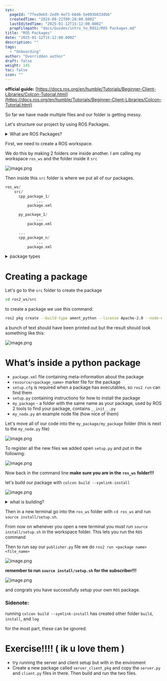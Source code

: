 ```yaml
---
sys:
  pageId: "7fea9eb5-2ed9-4e73-b6d6-5e093b833dbb"
  createdTime: "2024-08-21T00:28:00.000Z"
  lastEditedTime: "2025-01-12T15:12:00.000Z"
  propFilepath: "docs/Guides/intro_to_ROS2/ROS Packages.md"
title: "ROS Packages"
date: "2025-01-12T15:12:00.000Z"
description: ""
tags:
  - "Onboarding"
author: "Overridden author"
draft: false
weight: 145
toc: false
icon: ""
---
```


**official guide:** [https://docs.ros.org/en/humble/Tutorials/Beginner-Client-Libraries/Colcon-Tutorial.html](https://docs.ros.org/en/humble/Tutorials/Beginner-Client-Libraries/Colcon-Tutorial.html)

So far we have made multiple files and our folder is getting messy.

Let's structure our project by using ROS Packages.

<details>

<summary>What are ROS Packages?</summary>

ROS Packages are, as the name implies, packages of code that are highly sharable between ROS developers.

They consist of a folder, `package.xml` file, and source code

```python
      cpp_package_1/
		      ... imagine much code files here ..
          package.xml
```

</details>

First, we need to create a ROS workspace.

We do this by making 2 folders one inside another. I am calling my workspace `ros_ws` and the folder inside it `src`

![image.png](https://prod-files-secure.s3.us-west-2.amazonaws.com/d518164a-d88e-44d1-a4ee-3adb3bd8bce0/70706947-fd18-4537-a67b-e12946812d31/image.png?X-Amz-Algorithm=AWS4-HMAC-SHA256&X-Amz-Content-Sha256=UNSIGNED-PAYLOAD&X-Amz-Credential=ASIAZI2LB466TC7M5WI2%2F20250515%2Fus-west-2%2Fs3%2Faws4_request&X-Amz-Date=20250515T033504Z&X-Amz-Expires=3600&X-Amz-Security-Token=IQoJb3JpZ2luX2VjEGsaCXVzLXdlc3QtMiJHMEUCIQCNFN%2FadPRCbKzngTmRvrvZOn74%2FgrdDhPHSYlaVCRsAAIgcZZGpJo%2BfnuC3sjHvXBrdYQw59Od%2B6hFcHgzH0H9Oscq%2FwMIJBAAGgw2Mzc0MjMxODM4MDUiDO64nvC%2B6wBu3yUKXircA3RveebjcDFlS559pUq5kYrOoUCqTlcQ4EhEM6kWtG%2ByLIifbiQCoAIwQZ4rW4wqDkd5wPkKdkOFlMhXNcrfF808SrJ1wAv0V2xDpPsfIEXHPtRp%2B1fX0QmhjmHXzyTpudOA8bTbgRF8qUFFknk9fLNK96K8SK%2B%2FJEyeX%2FGQxISpUjS7jWdXsGMCL4IEkgKYdzQpniiewsgIeMxKV4BzC%2Bf37CMk6K2PWD2hAwmrouknmWSPSOTffdfzFImMqgIzp6bPLOQIKxDlCS7XrU2QdrPZ%2FBFm46iM5KumH%2F7W%2FyH9d8I2bkpXjJ8DvuH9zmqGFczrfIMvIcOKola0Yn0S4WHr0QakXaehntvmeXlYBqNuQ2yO%2BVwVVmOqYB012aY3bwnFfEeNBwCqNc5EzpwnxHr3%2BzO2ou9fYDW4DEKhl4Y9EDESVCZVkDizVlQMEe%2B4w%2Foj1ybNq%2BO8f2dREBc0W351YGW6759G8NGviW%2BcMxwONzj%2Fan3NxY1QHzGKmB5XrNjG%2B4eSffXsfbl1hc97xoma2b0gQPkSg7B4SOx7ATiwy5Rk%2FCW5bjXkoFwHmghpubk0JY2sHyzK7K0muU6X691a%2BkBMCsQfjKY6aVrGzHZLGjP0PI%2FvrlDsCaBSMKi2lcEGOqUBGDOCdMFCo%2BTKdQW7xHuZzwyLKwdw18b5%2BmaBcSfsGHd3LA7RmTZhoyC0HtAaOz0isrhmBlj1uuVtKhwfP7esI52afaWgQwwsyVVkfgcbs0ZYoHMUFDEzEQi7OTz%2FzZz6k6pE0iMsuqImqUzZQAtlmhXCB7tm%2FwJN3gsJfI9MEnnMJmJRLJAOX00k8kEswT32OB%2BDXNH75UK%2FWknv%2FgnwtGj3HARV&X-Amz-Signature=783aae793b8b589bfe03cf27c666f68fa3494768185417fd6629390b8e2ad9ec&X-Amz-SignedHeaders=host&x-id=GetObject)

Then inside this `src` folder is where we put all of our packages.

```python
ros_ws/
    src/
      cpp_package_1/
		      ...
          package.xml

      py_package_1/
		      ...
          package.xml

      ...
      cpp_package_n/
		      ...
          package.xml

```

<details>

<summary>package types</summary>

packages can be either `C++` or python.

the intern file structure is different for each but for this guide we will stick to creating python packages

</details>

# Creating a package

Let's go to the `src` folder to create the package

```bash
cd ros2_ws/src
```

to create a package we use this command:

```bash
ros2 pkg create --build-type ament_python --license Apache-2.0 --node-name my_node my_package
```

a bunch of text should have been printed out but the result should look something like this:

![image.png](https://prod-files-secure.s3.us-west-2.amazonaws.com/d518164a-d88e-44d1-a4ee-3adb3bd8bce0/e6cf1e3f-8512-4a3e-b131-079f800bf3e8/image.png?X-Amz-Algorithm=AWS4-HMAC-SHA256&X-Amz-Content-Sha256=UNSIGNED-PAYLOAD&X-Amz-Credential=ASIAZI2LB466TC7M5WI2%2F20250515%2Fus-west-2%2Fs3%2Faws4_request&X-Amz-Date=20250515T033504Z&X-Amz-Expires=3600&X-Amz-Security-Token=IQoJb3JpZ2luX2VjEGsaCXVzLXdlc3QtMiJHMEUCIQCNFN%2FadPRCbKzngTmRvrvZOn74%2FgrdDhPHSYlaVCRsAAIgcZZGpJo%2BfnuC3sjHvXBrdYQw59Od%2B6hFcHgzH0H9Oscq%2FwMIJBAAGgw2Mzc0MjMxODM4MDUiDO64nvC%2B6wBu3yUKXircA3RveebjcDFlS559pUq5kYrOoUCqTlcQ4EhEM6kWtG%2ByLIifbiQCoAIwQZ4rW4wqDkd5wPkKdkOFlMhXNcrfF808SrJ1wAv0V2xDpPsfIEXHPtRp%2B1fX0QmhjmHXzyTpudOA8bTbgRF8qUFFknk9fLNK96K8SK%2B%2FJEyeX%2FGQxISpUjS7jWdXsGMCL4IEkgKYdzQpniiewsgIeMxKV4BzC%2Bf37CMk6K2PWD2hAwmrouknmWSPSOTffdfzFImMqgIzp6bPLOQIKxDlCS7XrU2QdrPZ%2FBFm46iM5KumH%2F7W%2FyH9d8I2bkpXjJ8DvuH9zmqGFczrfIMvIcOKola0Yn0S4WHr0QakXaehntvmeXlYBqNuQ2yO%2BVwVVmOqYB012aY3bwnFfEeNBwCqNc5EzpwnxHr3%2BzO2ou9fYDW4DEKhl4Y9EDESVCZVkDizVlQMEe%2B4w%2Foj1ybNq%2BO8f2dREBc0W351YGW6759G8NGviW%2BcMxwONzj%2Fan3NxY1QHzGKmB5XrNjG%2B4eSffXsfbl1hc97xoma2b0gQPkSg7B4SOx7ATiwy5Rk%2FCW5bjXkoFwHmghpubk0JY2sHyzK7K0muU6X691a%2BkBMCsQfjKY6aVrGzHZLGjP0PI%2FvrlDsCaBSMKi2lcEGOqUBGDOCdMFCo%2BTKdQW7xHuZzwyLKwdw18b5%2BmaBcSfsGHd3LA7RmTZhoyC0HtAaOz0isrhmBlj1uuVtKhwfP7esI52afaWgQwwsyVVkfgcbs0ZYoHMUFDEzEQi7OTz%2FzZz6k6pE0iMsuqImqUzZQAtlmhXCB7tm%2FwJN3gsJfI9MEnnMJmJRLJAOX00k8kEswT32OB%2BDXNH75UK%2FWknv%2FgnwtGj3HARV&X-Amz-Signature=30df624be3cf7cbeb9378bc3db29f37286abbf135ac19eea247668a51a98ae35&X-Amz-SignedHeaders=host&x-id=GetObject)

# What’s inside a python package

- `package.xml` file containing meta-information about the package
- `resource/<package_name>` marker file for the package
- `setup.cfg` is required when a package has executables, so `ros2 run` can find them
- `setup.py` containing instructions for how to install the package
- `my_package` - a folder with the same name as your package, used by ROS 2 tools to find your package, contains `__init__.py`
- `my_node.py` an example node file (how nice of them)

Let's move all of our code into the `my_package/my_package` folder (this is next to the `my_node.py` file)

![image.png](https://prod-files-secure.s3.us-west-2.amazonaws.com/d518164a-d88e-44d1-a4ee-3adb3bd8bce0/9ce58f11-0da9-4d3e-b86d-506a9685d378/image.png?X-Amz-Algorithm=AWS4-HMAC-SHA256&X-Amz-Content-Sha256=UNSIGNED-PAYLOAD&X-Amz-Credential=ASIAZI2LB466TC7M5WI2%2F20250515%2Fus-west-2%2Fs3%2Faws4_request&X-Amz-Date=20250515T033504Z&X-Amz-Expires=3600&X-Amz-Security-Token=IQoJb3JpZ2luX2VjEGsaCXVzLXdlc3QtMiJHMEUCIQCNFN%2FadPRCbKzngTmRvrvZOn74%2FgrdDhPHSYlaVCRsAAIgcZZGpJo%2BfnuC3sjHvXBrdYQw59Od%2B6hFcHgzH0H9Oscq%2FwMIJBAAGgw2Mzc0MjMxODM4MDUiDO64nvC%2B6wBu3yUKXircA3RveebjcDFlS559pUq5kYrOoUCqTlcQ4EhEM6kWtG%2ByLIifbiQCoAIwQZ4rW4wqDkd5wPkKdkOFlMhXNcrfF808SrJ1wAv0V2xDpPsfIEXHPtRp%2B1fX0QmhjmHXzyTpudOA8bTbgRF8qUFFknk9fLNK96K8SK%2B%2FJEyeX%2FGQxISpUjS7jWdXsGMCL4IEkgKYdzQpniiewsgIeMxKV4BzC%2Bf37CMk6K2PWD2hAwmrouknmWSPSOTffdfzFImMqgIzp6bPLOQIKxDlCS7XrU2QdrPZ%2FBFm46iM5KumH%2F7W%2FyH9d8I2bkpXjJ8DvuH9zmqGFczrfIMvIcOKola0Yn0S4WHr0QakXaehntvmeXlYBqNuQ2yO%2BVwVVmOqYB012aY3bwnFfEeNBwCqNc5EzpwnxHr3%2BzO2ou9fYDW4DEKhl4Y9EDESVCZVkDizVlQMEe%2B4w%2Foj1ybNq%2BO8f2dREBc0W351YGW6759G8NGviW%2BcMxwONzj%2Fan3NxY1QHzGKmB5XrNjG%2B4eSffXsfbl1hc97xoma2b0gQPkSg7B4SOx7ATiwy5Rk%2FCW5bjXkoFwHmghpubk0JY2sHyzK7K0muU6X691a%2BkBMCsQfjKY6aVrGzHZLGjP0PI%2FvrlDsCaBSMKi2lcEGOqUBGDOCdMFCo%2BTKdQW7xHuZzwyLKwdw18b5%2BmaBcSfsGHd3LA7RmTZhoyC0HtAaOz0isrhmBlj1uuVtKhwfP7esI52afaWgQwwsyVVkfgcbs0ZYoHMUFDEzEQi7OTz%2FzZz6k6pE0iMsuqImqUzZQAtlmhXCB7tm%2FwJN3gsJfI9MEnnMJmJRLJAOX00k8kEswT32OB%2BDXNH75UK%2FWknv%2FgnwtGj3HARV&X-Amz-Signature=8d1f5028424fcff4267ea8ae26556f7882964cf098108bc5a78241fa5ddb4145&X-Amz-SignedHeaders=host&x-id=GetObject)

To register all the new files we added open `setup.py` and put in the following:

![image.png](https://prod-files-secure.s3.us-west-2.amazonaws.com/d518164a-d88e-44d1-a4ee-3adb3bd8bce0/1cd7c262-4cae-4496-9d75-c178537d24a2/image.png?X-Amz-Algorithm=AWS4-HMAC-SHA256&X-Amz-Content-Sha256=UNSIGNED-PAYLOAD&X-Amz-Credential=ASIAZI2LB466TC7M5WI2%2F20250515%2Fus-west-2%2Fs3%2Faws4_request&X-Amz-Date=20250515T033504Z&X-Amz-Expires=3600&X-Amz-Security-Token=IQoJb3JpZ2luX2VjEGsaCXVzLXdlc3QtMiJHMEUCIQCNFN%2FadPRCbKzngTmRvrvZOn74%2FgrdDhPHSYlaVCRsAAIgcZZGpJo%2BfnuC3sjHvXBrdYQw59Od%2B6hFcHgzH0H9Oscq%2FwMIJBAAGgw2Mzc0MjMxODM4MDUiDO64nvC%2B6wBu3yUKXircA3RveebjcDFlS559pUq5kYrOoUCqTlcQ4EhEM6kWtG%2ByLIifbiQCoAIwQZ4rW4wqDkd5wPkKdkOFlMhXNcrfF808SrJ1wAv0V2xDpPsfIEXHPtRp%2B1fX0QmhjmHXzyTpudOA8bTbgRF8qUFFknk9fLNK96K8SK%2B%2FJEyeX%2FGQxISpUjS7jWdXsGMCL4IEkgKYdzQpniiewsgIeMxKV4BzC%2Bf37CMk6K2PWD2hAwmrouknmWSPSOTffdfzFImMqgIzp6bPLOQIKxDlCS7XrU2QdrPZ%2FBFm46iM5KumH%2F7W%2FyH9d8I2bkpXjJ8DvuH9zmqGFczrfIMvIcOKola0Yn0S4WHr0QakXaehntvmeXlYBqNuQ2yO%2BVwVVmOqYB012aY3bwnFfEeNBwCqNc5EzpwnxHr3%2BzO2ou9fYDW4DEKhl4Y9EDESVCZVkDizVlQMEe%2B4w%2Foj1ybNq%2BO8f2dREBc0W351YGW6759G8NGviW%2BcMxwONzj%2Fan3NxY1QHzGKmB5XrNjG%2B4eSffXsfbl1hc97xoma2b0gQPkSg7B4SOx7ATiwy5Rk%2FCW5bjXkoFwHmghpubk0JY2sHyzK7K0muU6X691a%2BkBMCsQfjKY6aVrGzHZLGjP0PI%2FvrlDsCaBSMKi2lcEGOqUBGDOCdMFCo%2BTKdQW7xHuZzwyLKwdw18b5%2BmaBcSfsGHd3LA7RmTZhoyC0HtAaOz0isrhmBlj1uuVtKhwfP7esI52afaWgQwwsyVVkfgcbs0ZYoHMUFDEzEQi7OTz%2FzZz6k6pE0iMsuqImqUzZQAtlmhXCB7tm%2FwJN3gsJfI9MEnnMJmJRLJAOX00k8kEswT32OB%2BDXNH75UK%2FWknv%2FgnwtGj3HARV&X-Amz-Signature=ac4b37788dba62741189003d44d7b4f22b52b5eb8ba646f32b61dfa26a948514&X-Amz-SignedHeaders=host&x-id=GetObject)

Now back in the command line **make sure you are in the** **`ros_ws`** **folder!!!**

let's build our package with `colcon build --symlink-install`

![image.png](https://prod-files-secure.s3.us-west-2.amazonaws.com/d518164a-d88e-44d1-a4ee-3adb3bd8bce0/2f2a0d27-b173-48fd-b189-5f5c0ce65619/image.png?X-Amz-Algorithm=AWS4-HMAC-SHA256&X-Amz-Content-Sha256=UNSIGNED-PAYLOAD&X-Amz-Credential=ASIAZI2LB466TC7M5WI2%2F20250515%2Fus-west-2%2Fs3%2Faws4_request&X-Amz-Date=20250515T033504Z&X-Amz-Expires=3600&X-Amz-Security-Token=IQoJb3JpZ2luX2VjEGsaCXVzLXdlc3QtMiJHMEUCIQCNFN%2FadPRCbKzngTmRvrvZOn74%2FgrdDhPHSYlaVCRsAAIgcZZGpJo%2BfnuC3sjHvXBrdYQw59Od%2B6hFcHgzH0H9Oscq%2FwMIJBAAGgw2Mzc0MjMxODM4MDUiDO64nvC%2B6wBu3yUKXircA3RveebjcDFlS559pUq5kYrOoUCqTlcQ4EhEM6kWtG%2ByLIifbiQCoAIwQZ4rW4wqDkd5wPkKdkOFlMhXNcrfF808SrJ1wAv0V2xDpPsfIEXHPtRp%2B1fX0QmhjmHXzyTpudOA8bTbgRF8qUFFknk9fLNK96K8SK%2B%2FJEyeX%2FGQxISpUjS7jWdXsGMCL4IEkgKYdzQpniiewsgIeMxKV4BzC%2Bf37CMk6K2PWD2hAwmrouknmWSPSOTffdfzFImMqgIzp6bPLOQIKxDlCS7XrU2QdrPZ%2FBFm46iM5KumH%2F7W%2FyH9d8I2bkpXjJ8DvuH9zmqGFczrfIMvIcOKola0Yn0S4WHr0QakXaehntvmeXlYBqNuQ2yO%2BVwVVmOqYB012aY3bwnFfEeNBwCqNc5EzpwnxHr3%2BzO2ou9fYDW4DEKhl4Y9EDESVCZVkDizVlQMEe%2B4w%2Foj1ybNq%2BO8f2dREBc0W351YGW6759G8NGviW%2BcMxwONzj%2Fan3NxY1QHzGKmB5XrNjG%2B4eSffXsfbl1hc97xoma2b0gQPkSg7B4SOx7ATiwy5Rk%2FCW5bjXkoFwHmghpubk0JY2sHyzK7K0muU6X691a%2BkBMCsQfjKY6aVrGzHZLGjP0PI%2FvrlDsCaBSMKi2lcEGOqUBGDOCdMFCo%2BTKdQW7xHuZzwyLKwdw18b5%2BmaBcSfsGHd3LA7RmTZhoyC0HtAaOz0isrhmBlj1uuVtKhwfP7esI52afaWgQwwsyVVkfgcbs0ZYoHMUFDEzEQi7OTz%2FzZz6k6pE0iMsuqImqUzZQAtlmhXCB7tm%2FwJN3gsJfI9MEnnMJmJRLJAOX00k8kEswT32OB%2BDXNH75UK%2FWknv%2FgnwtGj3HARV&X-Amz-Signature=6104628b2aa71a01084c34d988665c9347a1da3db411a998aabf22c0a45c81b2&X-Amz-SignedHeaders=host&x-id=GetObject)

<details>

<summary>what is building?</summary>

if you are a CS major at Rose-Hulman you will learn the answer to this in CSSE132

but TLDR; is it combines all the code files into one program that can be run easily 

</details>

Then in a new terminal go into the `ros_ws` folder with `cd ros_ws` and run `source install/setup.sh`. 

From now on whenever you open a new terminal you must run `source install/setup.sh` in the workspace folder. This lets you run the `ROS` command

Then to run say our `publisher.py` file we do `ros2 run <package name> <file_name>`

![image.png](https://prod-files-secure.s3.us-west-2.amazonaws.com/d518164a-d88e-44d1-a4ee-3adb3bd8bce0/4f4b1219-3a44-4632-aa0a-ce3471699f59/image.png?X-Amz-Algorithm=AWS4-HMAC-SHA256&X-Amz-Content-Sha256=UNSIGNED-PAYLOAD&X-Amz-Credential=ASIAZI2LB466TC7M5WI2%2F20250515%2Fus-west-2%2Fs3%2Faws4_request&X-Amz-Date=20250515T033504Z&X-Amz-Expires=3600&X-Amz-Security-Token=IQoJb3JpZ2luX2VjEGsaCXVzLXdlc3QtMiJHMEUCIQCNFN%2FadPRCbKzngTmRvrvZOn74%2FgrdDhPHSYlaVCRsAAIgcZZGpJo%2BfnuC3sjHvXBrdYQw59Od%2B6hFcHgzH0H9Oscq%2FwMIJBAAGgw2Mzc0MjMxODM4MDUiDO64nvC%2B6wBu3yUKXircA3RveebjcDFlS559pUq5kYrOoUCqTlcQ4EhEM6kWtG%2ByLIifbiQCoAIwQZ4rW4wqDkd5wPkKdkOFlMhXNcrfF808SrJ1wAv0V2xDpPsfIEXHPtRp%2B1fX0QmhjmHXzyTpudOA8bTbgRF8qUFFknk9fLNK96K8SK%2B%2FJEyeX%2FGQxISpUjS7jWdXsGMCL4IEkgKYdzQpniiewsgIeMxKV4BzC%2Bf37CMk6K2PWD2hAwmrouknmWSPSOTffdfzFImMqgIzp6bPLOQIKxDlCS7XrU2QdrPZ%2FBFm46iM5KumH%2F7W%2FyH9d8I2bkpXjJ8DvuH9zmqGFczrfIMvIcOKola0Yn0S4WHr0QakXaehntvmeXlYBqNuQ2yO%2BVwVVmOqYB012aY3bwnFfEeNBwCqNc5EzpwnxHr3%2BzO2ou9fYDW4DEKhl4Y9EDESVCZVkDizVlQMEe%2B4w%2Foj1ybNq%2BO8f2dREBc0W351YGW6759G8NGviW%2BcMxwONzj%2Fan3NxY1QHzGKmB5XrNjG%2B4eSffXsfbl1hc97xoma2b0gQPkSg7B4SOx7ATiwy5Rk%2FCW5bjXkoFwHmghpubk0JY2sHyzK7K0muU6X691a%2BkBMCsQfjKY6aVrGzHZLGjP0PI%2FvrlDsCaBSMKi2lcEGOqUBGDOCdMFCo%2BTKdQW7xHuZzwyLKwdw18b5%2BmaBcSfsGHd3LA7RmTZhoyC0HtAaOz0isrhmBlj1uuVtKhwfP7esI52afaWgQwwsyVVkfgcbs0ZYoHMUFDEzEQi7OTz%2FzZz6k6pE0iMsuqImqUzZQAtlmhXCB7tm%2FwJN3gsJfI9MEnnMJmJRLJAOX00k8kEswT32OB%2BDXNH75UK%2FWknv%2FgnwtGj3HARV&X-Amz-Signature=9c8924c0a4c057c9cfddccccb3675a2341b4f9dd5a5661e92a7da49b573f4278&X-Amz-SignedHeaders=host&x-id=GetObject)

**remember to run** **`source install/setup.sh`** **for the subscriber!!!**

![image.png](https://prod-files-secure.s3.us-west-2.amazonaws.com/d518164a-d88e-44d1-a4ee-3adb3bd8bce0/02121119-dad4-49ec-8356-c956108b4243/image.png?X-Amz-Algorithm=AWS4-HMAC-SHA256&X-Amz-Content-Sha256=UNSIGNED-PAYLOAD&X-Amz-Credential=ASIAZI2LB466TC7M5WI2%2F20250515%2Fus-west-2%2Fs3%2Faws4_request&X-Amz-Date=20250515T033504Z&X-Amz-Expires=3600&X-Amz-Security-Token=IQoJb3JpZ2luX2VjEGsaCXVzLXdlc3QtMiJHMEUCIQCNFN%2FadPRCbKzngTmRvrvZOn74%2FgrdDhPHSYlaVCRsAAIgcZZGpJo%2BfnuC3sjHvXBrdYQw59Od%2B6hFcHgzH0H9Oscq%2FwMIJBAAGgw2Mzc0MjMxODM4MDUiDO64nvC%2B6wBu3yUKXircA3RveebjcDFlS559pUq5kYrOoUCqTlcQ4EhEM6kWtG%2ByLIifbiQCoAIwQZ4rW4wqDkd5wPkKdkOFlMhXNcrfF808SrJ1wAv0V2xDpPsfIEXHPtRp%2B1fX0QmhjmHXzyTpudOA8bTbgRF8qUFFknk9fLNK96K8SK%2B%2FJEyeX%2FGQxISpUjS7jWdXsGMCL4IEkgKYdzQpniiewsgIeMxKV4BzC%2Bf37CMk6K2PWD2hAwmrouknmWSPSOTffdfzFImMqgIzp6bPLOQIKxDlCS7XrU2QdrPZ%2FBFm46iM5KumH%2F7W%2FyH9d8I2bkpXjJ8DvuH9zmqGFczrfIMvIcOKola0Yn0S4WHr0QakXaehntvmeXlYBqNuQ2yO%2BVwVVmOqYB012aY3bwnFfEeNBwCqNc5EzpwnxHr3%2BzO2ou9fYDW4DEKhl4Y9EDESVCZVkDizVlQMEe%2B4w%2Foj1ybNq%2BO8f2dREBc0W351YGW6759G8NGviW%2BcMxwONzj%2Fan3NxY1QHzGKmB5XrNjG%2B4eSffXsfbl1hc97xoma2b0gQPkSg7B4SOx7ATiwy5Rk%2FCW5bjXkoFwHmghpubk0JY2sHyzK7K0muU6X691a%2BkBMCsQfjKY6aVrGzHZLGjP0PI%2FvrlDsCaBSMKi2lcEGOqUBGDOCdMFCo%2BTKdQW7xHuZzwyLKwdw18b5%2BmaBcSfsGHd3LA7RmTZhoyC0HtAaOz0isrhmBlj1uuVtKhwfP7esI52afaWgQwwsyVVkfgcbs0ZYoHMUFDEzEQi7OTz%2FzZz6k6pE0iMsuqImqUzZQAtlmhXCB7tm%2FwJN3gsJfI9MEnnMJmJRLJAOX00k8kEswT32OB%2BDXNH75UK%2FWknv%2FgnwtGj3HARV&X-Amz-Signature=e50f4ec6c16976baa0c6f099531060b1543e9f0f5decd3433d1ae8314750d9df&X-Amz-SignedHeaders=host&x-id=GetObject)

and congrats you have successfully setup your own `ROS` package.

### Sidenote:

running `colcon build --symlink-install` has created other folder `build`, `install`, and `log`

for the most part, these can be ignored.

# Exercise!!!! ( ik u love them )

- try running the server and client setup but with in the enviroment
- Create a new package called `server_client_pkg` and copy the `server.py` and `client.py` files in there. Then build and run the two files.
